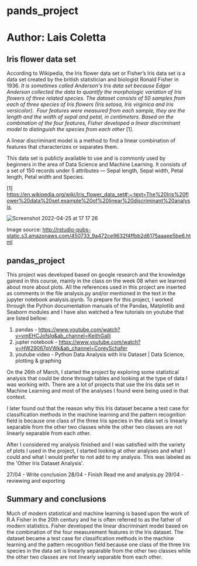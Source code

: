 # pands_project
# Author: Lais Coletta

## Iris flower data set

According to Wikipedia, the Iris flower data set or Fisher’s Iris data set is a data set created by the british statistician and biologist Ronald Fisher in 1936. <i> It is sometimes called Anderson's Iris data set because Edgar Anderson collected the data to quantify the morphologic variation of Iris flowers of three related species. The dataset consists of 50 samples from each of three species of Iris flowers (Iris setosa, Iris virginica and Iris versicolor).  Four features were measured from each sample, they are the length and the width of sepal and petal, in centimeters. Based on the combination of the four features, Fisher developed a linear discriminant model to distinguish the species from each other </i> [1].

A linear discriminant model is a method to find a linear combination of features that characterizes or separates them. 

This data set is publicly available to use and is commonly used by beginners in the area of Data Science and Machine Learning. It consists of a set of 150 records under 5 attributes — Sepal length, Sepal width, Petal length, Petal width and Species.

[1] https://en.wikipedia.org/wiki/Iris_flower_data_set#:~:text=The%20Iris%20flower%20data%20set,example%20of%20linear%20discriminant%20analysis.

![Screenshot 2022-04-25 at 17 17 26](https://user-images.githubusercontent.com/99751201/165130751-f5ba347f-d86a-428f-94cf-750e8cd55f79.png)

Image source: http://rstudio-pubs-static.s3.amazonaws.com/450733_9a472ce9632f4ffbb2d6175aaaee5be6.html

## pandas_project

This project was developed based on google research and the knowledge gained in this course, mainly in the class on the week 08 when we learned about more about plots. All the references used in this project are inserted as comments in the file analysis.py and/or mentioned in the text in the jupyter notebook analysis.ipynb. To prepare for this project, I worked through the Python documentation manuals of the Pandas, Matplotlib and Seaborn modules and I have also watched a few tutorials on youtube that are listed bellow:

1) pandas - https://www.youtube.com/watch?v=vmEHCJofslg&ab_channel=KeithGalli
2) jupter notebook - https://www.youtube.com/watch?v=HW29067qVWk&ab_channel=CoreySchafer
3) youtube video - Python Data Analysis with Iris Dataset | Data Science, plotting & graphing

On the 26th of March, I started the project by exploring some statistical analysis that could be done through tables and looking at the type of data I was working with. There are a lot of projects that use the Iris data set in Machine Learning and most of the analyses I found were being used in that context. 

I later found out that the reason why this Iris dataset became a test case for classification methods in the machine learning and the pattern recognition field is because one class of the three Iris species in the data set is linearly separable from the other two classes while the other two classes are not linearly separable from each other.

After I considered my analysis finished and I was satisfied with the variety of plots I used in the project, I started looking at other analyses and what I could and what I would prefer to not add to my analysis. This was labeled as the 'Other Iris Dataset Analysis'.

27/04 - Write conclusion
28/04 - Finish Read me and analysis.py
29/04 - reviewing and exporting

## Summary and conclusions

Much of modern statistical and machine learning is based upon the work of R.A Fisher in the 20th century and he is often referred to as the father of modern statistics. Fisher developed the linear discriminant model based on the combination of the four measurement features in the Iris dataset. The dataset became a test case for classification methods in the machine learning and the pattern recognition field because one class of the three Iris species in the data set is linearly separable from the other two classes while the other two classes are not linearly separable from each other.
